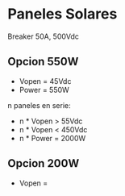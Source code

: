 # Paneles Solares

Breaker 50A, 500Vdc

## Opcion 550W
- Vopen = 45Vdc
- Power = 550W

n paneles en serie:
- n * Vopen > 55Vdc
- n * Vopen < 450Vdc
- n * Power = 2000W

## Opcion 200W
- Vopen = 